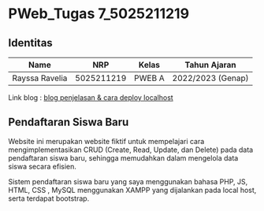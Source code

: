 # PWeb_Tugas 7_5025211219

## Identitas
| Name           | NRP        | Kelas     | Tahun Ajaran      |
| ---            | ---        | ----------|---                |
| Rayssa Ravelia | 5025211219 |PWEB A     | 2022/2023 (Genap) |

Link blog : [blog penjelasan & cara deploy localhost](https://sites.google.com/view/rayssa-blog/pweb/tugas-7-pendaftaran-siswa)

## Pendaftaran Siswa Baru
Website ini merupakan website fiktif untuk mempelajari cara mengimplementasikan CRUD (Create, Read, Update, dan Delete) pada data pendaftaran siswa baru, 
sehingga memudahkan dalam mengelola data siswa secara efisien. 

Sistem pendaftaran siswa baru yang saya menggunakan bahasa PHP, JS, HTML, CSS , MySQL menggunakan XAMPP yang dijalankan pada local host, serta terdapat bootstrap.


